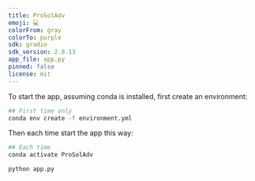 ```yaml
---
title: ProSolAdv
emoji: 💻
colorFrom: gray
colorTo: purple
sdk: gradio
sdk_version: 2.8.13
app_file: app.py
pinned: false
license: mit
---
```


To start the app, assuming conda is installed, first create an environment:
```bash
## First time only
conda env create -f environment.yml
```

Then each time start the app this way:
```bash
## Each time
conda activate ProSolAdv

python app.py
```
